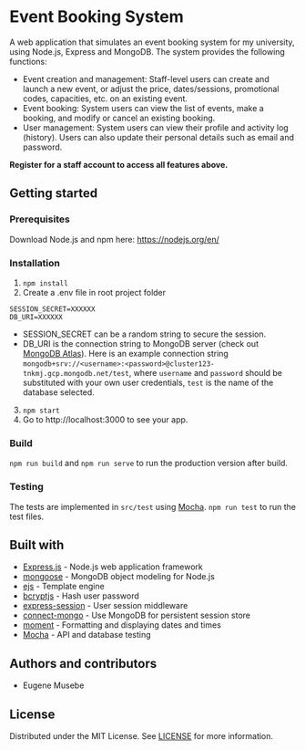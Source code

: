 # Event Booking System
A web application that simulates an event booking system for my university, using Node.js, Express and MongoDB. The system provides the following functions:
- Event  creation  and  management:  Staff-level users  can  create  and  launch  a  new  event,  or  adjust  the
price, dates/sessions, promotional codes, capacities, etc. on an existing event.
- Event booking: System users can view the list of events, make a booking, and modify or cancel an existing booking.
- User management: System users can view their profile and activity log (history). Users can also update their personal details such as email and password.

**Register for a staff account to access all features above.**

## Getting started
### Prerequisites
Download Node.js and npm here: https://nodejs.org/en/
### Installation
1. `npm install`
2. Create a .env file in root project folder
```
SESSION_SECRET=XXXXXX
DB_URI=XXXXXX
```
- SESSION_SECRET can be a random string to secure the session.
- DB_URI is the connection string to MongoDB server (check out [MongoDB Atlas](https://www.mongodb.com/cloud/atlas)). Here is an example connection string `mongodb+srv://<username>:<password>@cluster123-tnkmj.gcp.mongodb.net/test`, where `username` and `password` should be substituted with your own user credentials, `test` is the name of the database selected.
3. `npm start`
4. Go to http://localhost:3000 to see your app.

### Build
`npm run build` and `npm run serve` to run the production version after build.

### Testing
The tests are implemented in `src/test` using [Mocha](https://github.com/mochajs/mocha). `npm run test` to run the test files.

## Built with
- [Express.js](https://github.com/expressjs/express) - Node.js web application framework
- [mongoose](https://github.com/expressjs/express) - MongoDB object modeling for Node.js
- [ejs](https://github.com/mde/ejs) - Template engine
- [bcryptjs](https://github.com/dcodeIO/bcrypt.js) - Hash user password
- [express-session](https://github.com/expressjs/session) - User session middleware
- [connect-mongo](https://github.com/jdesboeufs/connect-mongo) - Use MongoDB for persistent session store
- [moment](https://github.com/moment/moment) - Formatting and displaying dates and times
- [Mocha](https://github.com/mochajs/mocha) - API and database testing

## Authors and contributors
- Eugene Musebe


## License
Distributed under the MIT License. See [LICENSE](LICENSE) for more information.
